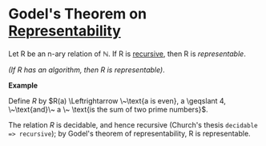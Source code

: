 # Godel's Theorem on [Representability](https://github.com/marti-1/notebooks/blob/master/math/on-representing.md)

Let R be an n-ary relation of $\mathbb{N}$. If R is [recursive](https://github.com/marti-1/notebooks/tree/master/math), then R is _representable_.

_(If R has an algorithm, then R is representable)_.

**Example**

Define $R$ by $R(a) \Leftrightarrow \~\text{a is even}, a \geqslant 4, \~\text{and}\~ a \~ \text{is the sum of two prime numbers}$.

The relation $R$ is decidable, and hence recursive (Church's thesis `decidable => recursive`); by Godel's theorem of representability, R is representable.
